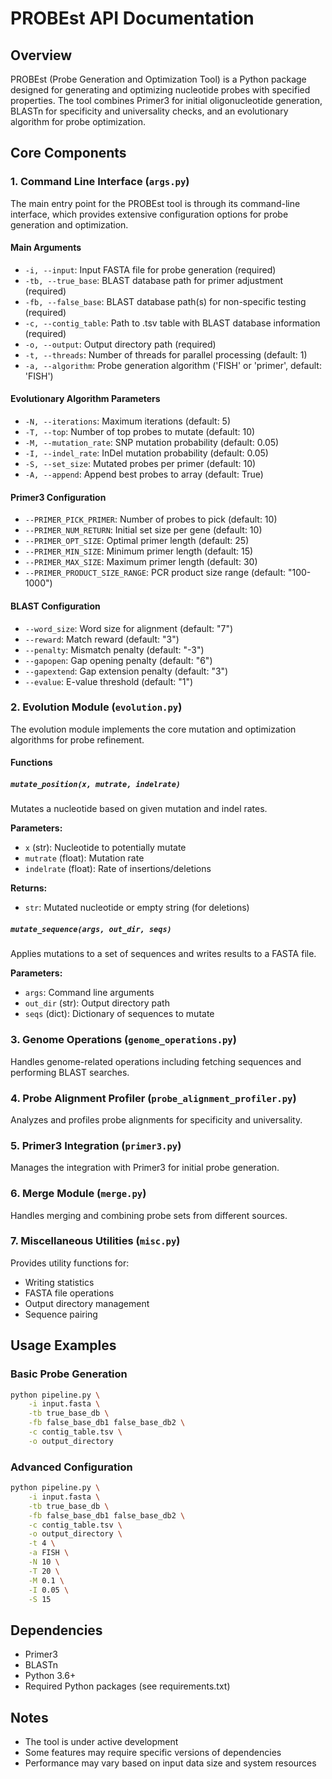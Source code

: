 # PROBEst API Documentation

## Overview

PROBEst (Probe Generation and Optimization Tool) is a Python package designed for generating and optimizing nucleotide probes with specified properties. The tool combines Primer3 for initial oligonucleotide generation, BLASTn for specificity and universality checks, and an evolutionary algorithm for probe optimization.

## Core Components

### 1. Command Line Interface (`args.py`)

The main entry point for the PROBEst tool is through its command-line interface, which provides extensive configuration options for probe generation and optimization.

#### Main Arguments

- `-i, --input`: Input FASTA file for probe generation (required)
- `-tb, --true_base`: BLAST database path for primer adjustment (required)
- `-fb, --false_base`: BLAST database path(s) for non-specific testing (required)
- `-c, --contig_table`: Path to .tsv table with BLAST database information (required)
- `-o, --output`: Output directory path (required)
- `-t, --threads`: Number of threads for parallel processing (default: 1)
- `-a, --algorithm`: Probe generation algorithm ('FISH' or 'primer', default: 'FISH')

#### Evolutionary Algorithm Parameters

- `-N, --iterations`: Maximum iterations (default: 5)
- `-T, --top`: Number of top probes to mutate (default: 10)
- `-M, --mutation_rate`: SNP mutation probability (default: 0.05)
- `-I, --indel_rate`: InDel mutation probability (default: 0.05)
- `-S, --set_size`: Mutated probes per primer (default: 10)
- `-A, --append`: Append best probes to array (default: True)

#### Primer3 Configuration

- `--PRIMER_PICK_PRIMER`: Number of probes to pick (default: 10)
- `--PRIMER_NUM_RETURN`: Initial set size per gene (default: 10)
- `--PRIMER_OPT_SIZE`: Optimal primer length (default: 25)
- `--PRIMER_MIN_SIZE`: Minimum primer length (default: 15)
- `--PRIMER_MAX_SIZE`: Maximum primer length (default: 30)
- `--PRIMER_PRODUCT_SIZE_RANGE`: PCR product size range (default: "100-1000")

#### BLAST Configuration

- `--word_size`: Word size for alignment (default: "7")
- `--reward`: Match reward (default: "3")
- `--penalty`: Mismatch penalty (default: "-3")
- `--gapopen`: Gap opening penalty (default: "6")
- `--gapextend`: Gap extension penalty (default: "3")
- `--evalue`: E-value threshold (default: "1")

### 2. Evolution Module (`evolution.py`)

The evolution module implements the core mutation and optimization algorithms for probe refinement.

#### Functions

##### `mutate_position(x, mutrate, indelrate)`

Mutates a nucleotide based on given mutation and indel rates.

**Parameters:**
- `x` (str): Nucleotide to potentially mutate
- `mutrate` (float): Mutation rate
- `indelrate` (float): Rate of insertions/deletions

**Returns:**
- `str`: Mutated nucleotide or empty string (for deletions)

##### `mutate_sequence(args, out_dir, seqs)`

Applies mutations to a set of sequences and writes results to a FASTA file.

**Parameters:**
- `args`: Command line arguments
- `out_dir` (str): Output directory path
- `seqs` (dict): Dictionary of sequences to mutate

### 3. Genome Operations (`genome_operations.py`)

Handles genome-related operations including fetching sequences and performing BLAST searches.

### 4. Probe Alignment Profiler (`probe_alignment_profiler.py`)

Analyzes and profiles probe alignments for specificity and universality.

### 5. Primer3 Integration (`primer3.py`)

Manages the integration with Primer3 for initial probe generation.

### 6. Merge Module (`merge.py`)

Handles merging and combining probe sets from different sources.

### 7. Miscellaneous Utilities (`misc.py`)

Provides utility functions for:
- Writing statistics
- FASTA file operations
- Output directory management
- Sequence pairing

## Usage Examples

### Basic Probe Generation

```bash
python pipeline.py \
    -i input.fasta \
    -tb true_base_db \
    -fb false_base_db1 false_base_db2 \
    -c contig_table.tsv \
    -o output_directory
```

### Advanced Configuration

```bash
python pipeline.py \
    -i input.fasta \
    -tb true_base_db \
    -fb false_base_db1 false_base_db2 \
    -c contig_table.tsv \
    -o output_directory \
    -t 4 \
    -a FISH \
    -N 10 \
    -T 20 \
    -M 0.1 \
    -I 0.05 \
    -S 15
```

## Dependencies

- Primer3
- BLASTn
- Python 3.6+
- Required Python packages (see requirements.txt)

## Notes

- The tool is under active development
- Some features may require specific versions of dependencies
- Performance may vary based on input data size and system resources 